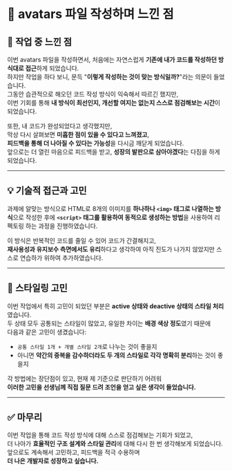 # 📝 avatars 파일 작성하며 느낀 점

## 🤔 작업 중 느낀 점

이번 avatars 파일을 작성하면서, 처음에는 자연스럽게 **기존에 내가 코드를 작성하던 방식대로 접근**하게 되었습니다.  
하지만 작업을 하다 보니, 문득 "**이렇게 작성하는 것이 맞는 방식일까?**"라는 의문이 들었습니다.  
그동안 습관적으로 해오던 코드 작성 방식이 익숙해서 따르긴 했지만,  
이번 기회를 통해 **내 방식이 최선인지, 개선할 여지는 없는지 스스로 점검해보는 시간**이 되었습니다.

또한, 내 코드가 완성되었다고 생각했지만,  
막상 다시 살펴보면 **미흡한 점이 있을 수 있다고 느껴졌고**,  
**피드백을 통해 더 나아질 수 있다는 가능성**을 다시금 깨닫게 되었습니다.  
앞으로는 더 열린 마음으로 피드백을 받고, **성장의 발판으로 삼아야겠다**는 다짐을 하게 되었습니다.

---

## 💡 기술적 접근과 고민

과제에 알맞는 방식으로 HTML로 8개의 이미지를 **하나하나 `<img>` 태그로 나열하는 방식**으로 작성한 후에
**`<script>` 태그를 활용하여 동적으로 생성하는 방법**을 사용하여 리펙토링 하는 과정을 진행하였습니다.

이 방식은 반복적인 코드를 줄일 수 있어 코드가 간결해지고,  
**재사용성과 유지보수 측면에서도 유리**하다고 생각하여 아직 진도가 나가지 않았지만 스스로 연습하가 위하여 추가하였습니다.

---

## 🎨 스타일링 고민

이번 작업에서 특히 고민이 되었던 부분은 **active 상태와 deactive 상태의 스타일 처리**였습니다.  
두 상태 모두 공통되는 스타일이 많았고, 유일한 차이는 **배경 색상 정도**였기 때문에  
다음과 같은 고민이 생겼습니다:

- `공통 스타일 1개 + 개별 스타일 2개`로 나누는 것이 좋을지
- 아니면 **약간의 중복을 감수하더라도 두 개의 스타일로 각각 명확히 분리**하는 것이 좋을지

각 방법에는 장단점이 있고, 현재 제 기준으로 판단하기 어려워  
**이러한 고민을 선생님께 직접 질문 드려 조언을 얻고 싶은 생각이 들었습니다.**

---

## ✅ 마무리

이번 작업을 통해 코드 작성 방식에 대해 스스로 점검해보는 기회가 되었고,  
더 나아가 **효율적인 구조 설계와 스타일 관리**에 대해 다시 한 번 생각해보게 되었습니다.  
앞으로도 계속해서 고민하고, 피드백을 적극 수용하며  
**더 나은 개발자로 성장하고 싶습니다.**
